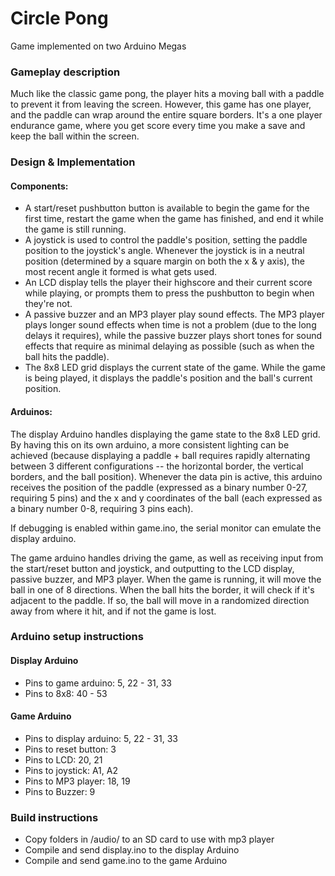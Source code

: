 # Circle Pong
Game implemented on two Arduino Megas

### Gameplay description
Much like the classic game pong, the player hits a moving ball with a paddle to prevent it from leaving the screen. However, this game has one player, and the paddle can wrap around the entire square borders. It's a one player endurance game, where you get score every time you make a save and keep the ball within the screen.

### Design & Implementation

#### Components:
* A start/reset pushbutton button is available to begin the game for the first time, restart the game when the game has finished, and end it while the game is still running.
* A joystick is used to control the paddle's position, setting the paddle position to the joystick's angle. Whenever the joystick is in a neutral position (determined by a square margin on both the x & y axis), the most recent angle it formed is what gets used.
* An LCD display tells the player their highscore and their current score while playing, or prompts them to press the pushbutton to begin when they're not.
* A passive buzzer and an MP3 player play sound effects. The MP3 player plays longer sound effects when time is not a problem (due to the long delays it requires), while the passive buzzer plays short tones for sound effects that require as minimal delaying as possible (such as when the ball hits the paddle).
* The 8x8 LED grid displays the current state of the game. While the game is being played, it displays the paddle's position and the ball's current position.

#### Arduinos:
  The display Arduino handles displaying the game state to the 8x8 LED grid. By having this on its own arduino, a more consistent lighting can be achieved (because displaying a paddle + ball requires rapidly alternating between 3 different configurations -- the horizontal border, the vertical borders, and the ball position). Whenever the data pin is active, this arduino receives the position of the paddle (expressed as a binary number 0-27, requiring 5 pins) and the x and y coordinates of the ball (each expressed as a binary number 0-8, requiring 3 pins each).
  
  If debugging is enabled within game.ino, the serial monitor can emulate the display arduino.
  
  The game arduino handles driving the game, as well as receiving input from the start/reset button and joystick, and outputting to the LCD display, passive buzzer, and MP3 player. When the game is running, it will move the ball in one of 8 directions. When the ball hits the border, it will check if it's adjacent to the paddle. If so, the ball will move in a randomized direction away from where it hit, and if not the game is lost.


### Arduino setup instructions

#### Display Arduino

* Pins to game arduino: 5, 22 - 31, 33
* Pins to 8x8: 40 - 53

#### Game Arduino

* Pins to display arduino: 5, 22 - 31, 33
* Pins to reset button: 3
* Pins to LCD: 20, 21
* Pins to joystick: A1, A2
* Pins to MP3 player: 18, 19
* Pins to Buzzer: 9

### Build instructions

* Copy folders in /audio/ to an SD card to use with mp3 player
* Compile and send display.ino to the display Arduino
* Compile and send game.ino to the game Arduino

